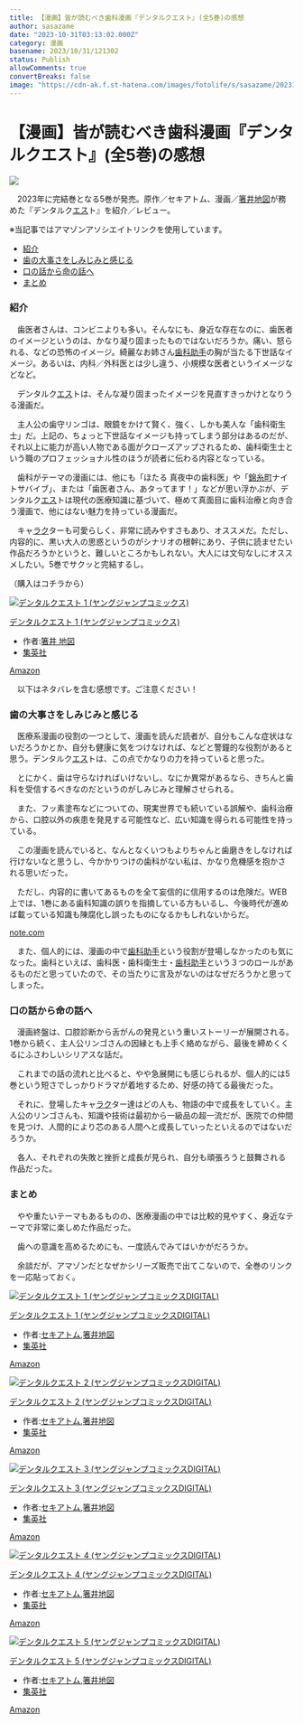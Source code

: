 ```yaml
---
title: 【漫画】皆が読むべき歯科漫画『デンタルクエスト』(全5巻)の感想
author: sasazame
date: "2023-10-31T03:13:02.000Z"
category: 漫画
basename: 2023/10/31/121302
status: Publish
allowComments: true
convertBreaks: false
image: "https://cdn-ak.f.st-hatena.com/images/fotolife/s/sasazame/20231031/20231031101105.png"
---
```

# 【漫画】皆が読むべき歯科漫画『デンタルクエスト』(全5巻)の感想

![](https://cdn-ak.f.st-hatena.com/images/fotolife/s/sasazame/20231031/20231031101105.png)

　2023年に完結巻となる5巻が発売。原作／セキアトム、漫画／[箸井地図](https://d.hatena.ne.jp/keyword/%C8%A4%B0%E6%C3%CF%BF%DE)が務めた『デンタルク[エス](https://d.hatena.ne.jp/keyword/%A5%A8%A5%B9)ト』を紹介／レビュー。

※当記事ではアマゾンアソシエイトリンクを使用しています。

<!-- Extended Body -->

-   [紹介](#紹介)
-   [歯の大事さをしみじみと感じる](#歯の大事さをしみじみと感じる)
-   [口の話から命の話へ](#口の話から命の話へ)
-   [まとめ](#まとめ)

### 紹介

　歯医者さんは、コンビニよりも多い。そんなにも、身近な存在なのに、歯医者のイメージというのは、かなり凝り固まったものではないだろうか。痛い、怒られる、などの恐怖のイメージ。綺麗なお姉さん[歯科助手](https://d.hatena.ne.jp/keyword/%BB%F5%B2%CA%BD%F5%BC%EA)の胸が当たる下世話なイメージ。あるいは、内科／外科医とは少し違う、小規模な医者というイメージなどなど。

　デンタルク[エス](https://d.hatena.ne.jp/keyword/%A5%A8%A5%B9)トは、そんな凝り固まったイメージを見直すきっかけとなりうる漫画だ。

　主人公の歯守リンゴは、眼鏡をかけて賢く、強く、しかも美人な「歯科衛生士」だ。上記の、ちょっと下世話なイメージも持ってしまう部分はあるのだが、それ以上に能力が高い人物である面がクローズアップされるため、歯科衛生士という職のプロフェッショナル性のほうが読者に伝わる内容となっている。

　歯科がテーマの漫画には、他にも「ほたる 真夜中の歯科医」や「[錦糸町](https://d.hatena.ne.jp/keyword/%B6%D3%BB%E5%C4%AE)ナイトサバイブ」、または「歯医者さん、あタってます！」などが思い浮かぶが、デンタルク[エス](https://d.hatena.ne.jp/keyword/%A5%A8%A5%B9)トは現代の医療知識に基づいて、極めて真面目に歯科治療と向き合う漫画で、他にはない魅力を持っている漫画だ。

　キャ[ラク](https://d.hatena.ne.jp/keyword/%A5%E9%A5%AF)ターも可愛らしく、非常に読みやすさもあり、オススメだ。ただし、内容的に、黒い大人の思惑というのがシナリオの根幹にあり、子供に読ませたい作品だろうかというと、難しいところかもしれない。大人には文句なしにオススメしたい。5巻でサクッと完結するし。

（購入はコチラから）

[![デンタルクエスト 1 (ヤングジャンプコミックス)](https://m.media-amazon.com/images/I/51F6wdYZmZL._SL500_.jpg "デンタルクエスト 1 (ヤングジャンプコミックス)")](https://www.amazon.co.jp/dp/4088917278?tag=mochig08-22&linkCode=ogi&th=1&psc=1)

[デンタルクエスト 1 (ヤングジャンプコミックス)](https://www.amazon.co.jp/dp/4088917278?tag=mochig08-22&linkCode=ogi&th=1&psc=1)

-   作者:[箸井 地図](https://d.hatena.ne.jp/keyword/%C8%A4%B0%E6%20%C3%CF%BF%DE)
-   [集英社](https://d.hatena.ne.jp/keyword/%BD%B8%B1%D1%BC%D2)

[Amazon](https://www.amazon.co.jp/dp/4088917278?tag=mochig08-22&linkCode=ogi&th=1&psc=1)

　以下はネタバレを含む感想です。ご注意ください！

### 歯の大事さをしみじみと感じる

　医療系漫画の役割の一つとして、漫画を読んだ読者が、自分もこんな症状はないだろうかとか、自分も健康に気をつけなければ、などと警鐘的な役割があると思う。デンタルク[エス](https://d.hatena.ne.jp/keyword/%A5%A8%A5%B9)トは、この点でかなりの力を持っていると思った。

　とにかく、歯は守らなければいけないし、なにか異常があるなら、きちんと歯科を受信するべきなのだというのがしみじみと理解させられる。

　また、フッ素塗布などについての、現実世界でも続いている誤解や、歯科治療から、口腔以外の疾患を発見する可能性など、広い知識を得られる可能性を持っている。

　この漫画を読んでいると、なんとなくいつもよりちゃんと歯磨きをしなければ行けないなと思うし、今かかりつけの歯科がない私は、かなり危機感を抱かされる思いだった。

　ただし、内容的に書いてあるものを全て妄信的に信用するのは危険だ。WEB上では、1巻にある歯科知識の誤りを指摘している方もいるし、今後時代が進めば載っている知識も陳腐化し誤ったものになるかもしれないからだ。

[note.com](https://note.com/ks_kaz_game/n/na0c7061f6d7f)

　また、個人的には、漫画の中で[歯科助手](https://d.hatena.ne.jp/keyword/%BB%F5%B2%CA%BD%F5%BC%EA)という役割が登場しなかったのも気になった。歯科といえば、歯科医・歯科衛生士・[歯科助手](https://d.hatena.ne.jp/keyword/%BB%F5%B2%CA%BD%F5%BC%EA)という３つのロールがあるものだと思っていたので、その当たりに言及がないのはなぜだろうかと思ってしまった。

### 口の話から命の話へ

　漫画終盤は、口腔診断から舌がんの発見という重いストーリーが展開される。1巻から続く、主人公リンゴさんの因縁とも上手く絡めながら、最後を締めくくるにふさわしいシリアスな話だ。

　これまでの話の流れと比べると、やや急展開にも感じられるが、個人的には5巻という短さでしっかりドラマが着地するため、好感の持てる最後だった。

　それに、登場したキャ[ラク](https://d.hatena.ne.jp/keyword/%A5%E9%A5%AF)ター達はどの人も、物語の中で成長をしていく。主人公のリンゴさんも、知識や技術は最初から一級品の超一流だが、医院での仲間を見つけ、人間的により芯のある人間へと成長していったといえるのではないだろうか。

　各人、それぞれの失敗と挫折と成長が見られ、自分も頑張ろうと鼓舞される作品だった。

### まとめ

　やや重たいテーマもあるものの、医療漫画の中では比較的見やすく、身近なテーマで非常に楽しめた作品だった。

　歯への意識を高めるためにも、一度読んでみてはいかがだろうか。

　余談だが、アマゾンだとなぜかシリーズ販売で出てこないので、全巻のリンクを一応貼っておく。

[![デンタルクエスト 1 (ヤングジャンプコミックスDIGITAL)](https://m.media-amazon.com/images/I/51CREhHsYvL._SL500_.jpg "デンタルクエスト 1 (ヤングジャンプコミックスDIGITAL)")](https://www.amazon.co.jp/dp/B08LYR9CFN?tag=mochig08-22&linkCode=osi&th=1&psc=1)

[デンタルクエスト 1 (ヤングジャンプコミックスDIGITAL)](https://www.amazon.co.jp/dp/B08LYR9CFN?tag=mochig08-22&linkCode=osi&th=1&psc=1)

-   作者:[セキアトム](https://d.hatena.ne.jp/keyword/%A5%BB%A5%AD%A5%A2%A5%C8%A5%E0),[箸井地図](https://d.hatena.ne.jp/keyword/%C8%A4%B0%E6%C3%CF%BF%DE)
-   [集英社](https://d.hatena.ne.jp/keyword/%BD%B8%B1%D1%BC%D2)

[Amazon](https://www.amazon.co.jp/dp/B08LYR9CFN?tag=mochig08-22&linkCode=osi&th=1&psc=1)

[![デンタルクエスト 2 (ヤングジャンプコミックスDIGITAL)](https://m.media-amazon.com/images/I/51hsEQSzRSL._SL500_.jpg "デンタルクエスト 2 (ヤングジャンプコミックスDIGITAL)")](https://www.amazon.co.jp/dp/B09MS17C2S?tag=mochig08-22&linkCode=osi&th=1&psc=1)

[デンタルクエスト 2 (ヤングジャンプコミックスDIGITAL)](https://www.amazon.co.jp/dp/B09MS17C2S?tag=mochig08-22&linkCode=osi&th=1&psc=1)

-   作者:[セキアトム](https://d.hatena.ne.jp/keyword/%A5%BB%A5%AD%A5%A2%A5%C8%A5%E0),[箸井地図](https://d.hatena.ne.jp/keyword/%C8%A4%B0%E6%C3%CF%BF%DE)
-   [集英社](https://d.hatena.ne.jp/keyword/%BD%B8%B1%D1%BC%D2)

[Amazon](https://www.amazon.co.jp/dp/B09MS17C2S?tag=mochig08-22&linkCode=osi&th=1&psc=1)

[![デンタルクエスト 3 (ヤングジャンプコミックスDIGITAL)](https://m.media-amazon.com/images/I/51fPfLbVRGL._SL500_.jpg "デンタルクエスト 3 (ヤングジャンプコミックスDIGITAL)")](https://www.amazon.co.jp/dp/B09YTZV189?tag=mochig08-22&linkCode=osi&th=1&psc=1)

[デンタルクエスト 3 (ヤングジャンプコミックスDIGITAL)](https://www.amazon.co.jp/dp/B09YTZV189?tag=mochig08-22&linkCode=osi&th=1&psc=1)

-   作者:[セキアトム](https://d.hatena.ne.jp/keyword/%A5%BB%A5%AD%A5%A2%A5%C8%A5%E0),[箸井地図](https://d.hatena.ne.jp/keyword/%C8%A4%B0%E6%C3%CF%BF%DE)
-   [集英社](https://d.hatena.ne.jp/keyword/%BD%B8%B1%D1%BC%D2)

[Amazon](https://www.amazon.co.jp/dp/B09YTZV189?tag=mochig08-22&linkCode=osi&th=1&psc=1)

[![デンタルクエスト 4 (ヤングジャンプコミックスDIGITAL)](https://m.media-amazon.com/images/I/51wVCFgIIhL._SL500_.jpg "デンタルクエスト 4 (ヤングジャンプコミックスDIGITAL)")](https://www.amazon.co.jp/dp/B0BGKSH6HJ?tag=mochig08-22&linkCode=osi&th=1&psc=1)

[デンタルクエスト 4 (ヤングジャンプコミックスDIGITAL)](https://www.amazon.co.jp/dp/B0BGKSH6HJ?tag=mochig08-22&linkCode=osi&th=1&psc=1)

-   作者:[セキアトム](https://d.hatena.ne.jp/keyword/%A5%BB%A5%AD%A5%A2%A5%C8%A5%E0),[箸井地図](https://d.hatena.ne.jp/keyword/%C8%A4%B0%E6%C3%CF%BF%DE)
-   [集英社](https://d.hatena.ne.jp/keyword/%BD%B8%B1%D1%BC%D2)

[Amazon](https://www.amazon.co.jp/dp/B0BGKSH6HJ?tag=mochig08-22&linkCode=osi&th=1&psc=1)

[![デンタルクエスト 5 (ヤングジャンプコミックスDIGITAL)](https://m.media-amazon.com/images/I/51OPab2zsNL._SL500_.jpg "デンタルクエスト 5 (ヤングジャンプコミックスDIGITAL)")](https://www.amazon.co.jp/dp/B0C69B663F?tag=mochig08-22&linkCode=osi&th=1&psc=1)

[デンタルクエスト 5 (ヤングジャンプコミックスDIGITAL)](https://www.amazon.co.jp/dp/B0C69B663F?tag=mochig08-22&linkCode=osi&th=1&psc=1)

-   作者:[セキアトム](https://d.hatena.ne.jp/keyword/%A5%BB%A5%AD%A5%A2%A5%C8%A5%E0),[箸井地図](https://d.hatena.ne.jp/keyword/%C8%A4%B0%E6%C3%CF%BF%DE)
-   [集英社](https://d.hatena.ne.jp/keyword/%BD%B8%B1%D1%BC%D2)

[Amazon](https://www.amazon.co.jp/dp/B0C69B663F?tag=mochig08-22&linkCode=osi&th=1&psc=1)